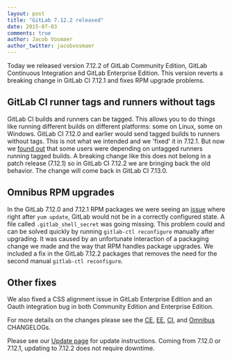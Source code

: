 ```yaml
---
layout: post
title: "GitLab 7.12.2 released"
date: 2015-07-03
comments: true
author: Jacob Vosmaer
author_twitter: jacobvosmaer
---
```


Today we released version 7.12.2 of GitLab Community Edition, GitLab Continuous Integration and GitLab Enterprise Edition.
This version reverts a breaking change in GitLab CI 7.12.1 and fixes RPM upgrade problems.

<!-- more -->

## GitLab CI runner tags and runners without tags

GitLab CI builds and runners can be tagged.
This allows you to do things like running different builds on different platforms: some on Linux, some on Windows.
GitLab CI 7.12.0 and earlier would send tagged builds to runners without tags.
This is not what we intended and we 'fixed' it in 7.12.1.
But now we [found out](https://gitlab.com/gitlab-org/gitlab-ci/issues/210) that some users were depending on untagged runners running tagged builds.
A breaking change like this does not belong in a patch release (7.12.1) so in GitLab CI 7.12.2 we are bringing back the old behavior.
The change will come back in GitLab CI 7.13.0.

## Omnibus RPM upgrades

In the GitLab 7.12.0 and 7.12.1 RPM packages we were seeing an [issue](https://gitlab.com/gitlab-org/omnibus-gitlab/issues/649) where right after `yum update`, GitLab would not be in a correctly configured state.
A file called `.gitlab_shell_secret` was going missing.
This problem could and can be solved quickly by running `gitlab-ctl reconfigure` manually after upgrading.
It was caused by an unfortunate interaction of a packaging change we made and the way that RPM handles package upgrades.
We included a fix in the GitLab 7.12.2 packages that removes the need for the second manual `gitlab-ctl reconfigure`.

## Other fixes

We also fixed a CSS alignment issue in GitLab Enterprise Edition and an Oauth integration bug in both Community Edition and Enterprise Edition.


For more details on the changes please see the
[CE](https://gitlab.com/gitlab-org/gitlab-ce/blob/master/CHANGELOG),
[EE](https://gitlab.com/gitlab-org/gitlab-ee/blob/master/CHANGELOG-EE),
[CI](https://gitlab.com/gitlab-org/gitlab-ci/blob/master/CHANGELOG), and
[Omnibus](https://gitlab.com/gitlab-org/omnibus-gitlab/blob/master/CHANGELOG.md)
CHANGELOGs.

Please see our [Update page](/update/) for update instructions.
Coming from 7.12.0 or 7.12.1, updating to 7.12.2 does not require downtime.
